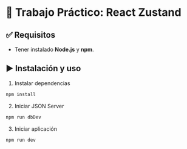 # 📘 Trabajo Práctico: React Zustand

## ✅ Requisitos

- Tener instalado **Node.js** y **npm**.

## ▶️ Instalación y uso

1. Instalar dependencias

```bash
npm install
```

2. Iniciar JSON Server

```bash
npm run dbDev
```

3. Iniciar aplicación

```bash
npm run dev
```

